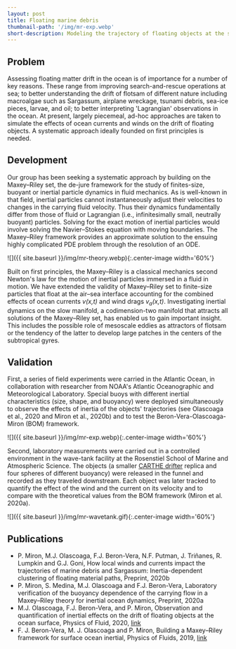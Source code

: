 ```yaml
---
layout: post
title: Floating marine debris
thumbnail-path: '/img/mr-exp.webp'
short-description: Modeling the trajectory of floating objects at the surface of the ocean.
---
```


## Problem
Assessing floating matter drift in the ocean is of importance for a number of key reasons. These range from improving search-and-rescue operations at sea; to better understanding the drift of flotsam of different nature including macroalgae such as Sargassum, airplane wreckage, tsunami debris, sea-ice pieces, larvae, and oil; to better interpreting 'Lagrangian' observations in the ocean. At present, largely piecemeal, ad-hoc approaches are taken to simulate the effects of ocean currents and winds on the drift of floating objects. A systematic approach ideally founded on first principles is needed.

## Development
Our group has been seeking a systematic approach by building on the Maxey–Riley set, the de-jure framework for the study of finites-size, buoyant or inertial particle dynamics in fluid mechanics. As is well-known in that field, inertial particles cannot instantaneously adjust their velocities to changes in the carrying fluid velocity. Thus their dynamics fundamentally differ from those of fluid or Lagrangian (i.e., infinitesimally small, neutrally buoyant) particles. Solving for the exact motion of inertial particles would involve solving the Navier–Stokes equation with moving boundaries. The Maxey–Riley framework provides an approximate solution to the ensuing highly complicated PDE problem through the resolution of an ODE.

![]({{ site.baseurl }}/img/mr-theory.webp){:.center-image width='60%'}

Built on first principles, the Maxey–Riley is a classical mechanics second Newton's law for the motion of inertial particles immersed in a fluid in motion. We have extended the validity of Maxey–Riley set to finite-size particles that float at the air–sea interface accounting for the combined effects of ocean currents *v(x,t)* and wind drags *v<sub>a</sub>(x,t)*. Investigating inertial dynamics on the slow manifold, a codimension-two manifold that attracts all solutions of the Maxey–Riley set, has enabled us to gain important insight. This includes the possible role of mesoscale eddies as attractors of flotsam or the tendency of the latter to develop large patches in the centers of the subtropical gyres.

## Validation
First, a series of field experiments were carried in the Atlantic Ocean, in collaboration with researcher from NOAA's Atlantic Oceanographic and Meteorological Laboratory. Special buoys with different inertial characteristics (size, shape, and buoyancy) were deployed simultaneously to observe the effects of inertia of the objects' trajectories (see Olascoaga et al., 2020 and Miron et al., 2020b) and to test the Beron-Vera-Olascoaga-Miron (BOM) framework.

![]({{ site.baseurl }}/img/mr-exp.webp){:.center-image width='60%'}

Second, laboratory measurements were carried out in a controlled environment in the wave-tank facility at the Rosenstiel School of Marine and Atmospheric Science. The objects (a smaller [CARTHE drifter](https://www.pacificgyre.com/carthe-drifter.aspx) replica and four spheres of different buoyancy) were released in the funnel and recorded as they traveled downstream. Each object was later tracked to quantify the effect of the wind and the current on its velocity and to compare with the theoretical values from the BOM framework (Miron et al. 2020a).

![]({{ site.baseurl }}/img/mr-wavetank.gif){:.center-image width='60%'}

## Publications
- P. Miron, M.J. Olascoaga, F.J. Beron-Vera, N.F. Putman, J. Triñanes, R. Lumpkin and G.J. Goni, How local winds and currents impact the trajectories of marine debris and Sargassum: Inertia-dependent clustering of floating material paths, Preprint, 2020b
- P. Miron, S. Medina, M.J. Olascoaga and F.J. Beron-Vera, Laboratory verification of the buoyancy dependence of the carrying flow in a Maxey–Riley theory for inertial ocean dynamics, Preprint, 2020a
- M.J. Olascoaga, F.J. Beron-Vera, and P. Miron, Observation and quantification of inertial effects on the drift of floating objects at the ocean surface, Physics of Fluid, 2020, [link](https://doi.org/10.1063/1.5139045)
- F. J. Beron-Vera, M. J. Olascoaga and P. Miron, Building a Maxey–Riley framework for surface ocean inertial, Physics of Fluids, 2019, [link](https://aip.scitation.org/doi/10.1063/1.5110731)
